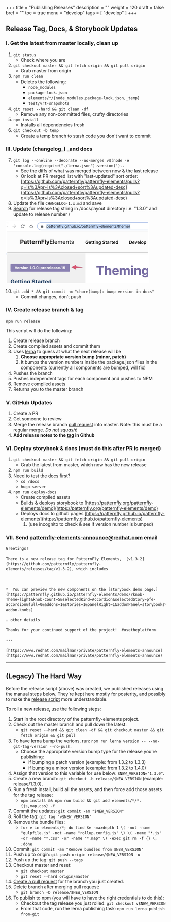 +++
title = "Publishing Releases"
description = ""
weight = 120
draft = false
bref = ""
toc = true
menu = "develop"
tags = [ "develop" ]
+++


## Release Tag, Docs, & Storybook Updates


### I. Get the latest from master locally, clean up

1. `git status`
    * Check where you are
2. `git checkout master && git fetch origin && git pull origin`
    * Grab master from origin
3. `npm run clean`
    * Deletes the following:
      * `node_modules`
      * `package-lock.json`
      * `elements/*/{node_modules,package-lock.json,_temp}`
      * `test/vrt-snapshots`
4. `git reset --hard && git clean -df`
    * Remove any non-committed files, crufty directories
5. `npm install`
    * Installs all dependencies fresh
6. `git checkout -b temp`
    * Create a temp branch to stash code you don't want to commit


### III. Update (changelog_) _and docs

7. `git log --oneline --decorate --no-merges v$(node -e 'console.log(require("./lerna.json").version)')..`
    * See the diffs of what was merged between now & the last release
    * Or look at PR merged list with "last-updated" sort order: \
[https://github.com/patternfly/patternfly-elements/pulls?q=is%3Apr+is%3Aclosed+sort%3Aupdated-desc](https://github.com/patternfly/patternfly-elements/pulls?q=is%3Apr+is%3Aclosed+sort%3Aupdated-desc)
8. Update the file `CHANGELOG-1.x.md` and save
9. <span style="text-decoration:underline;">Search</span> for release tag string in /docs/layout directory i.e. "1.3.0" and update to release number \

<img src="/version_storybook.png" width="450"/>

10. `git add * && git commit -m "chore(bump): bump version in docs"`
    * Commit changes, don't push


### IV. Create release branch & tag

```
npm run release
```

This script will do the following:

1. Create release branch
2. Create compiled assets and commit them
3. Uses [lerna](https://lerna.js.org) to guess at what the next release will be
    1. **Choose appropriate version bump (minor, patch)**
    2. It bumps the version numbers inside the package.json files in the components (currently all components are bumped, will fix)
4. Pushes the branch
5. Pushes independent tags for each component and pushes to NPM
6. Remove compiled assets
7. Returns you to the master branch


### V. GitHub Updates

1. Create a PR
2. Get someone to review 
3. Merge the release branch [pull request](https://github.com/patternfly/patternfly-elements/pulls) into master.  Note: this must be a regular merge.  _Do not squash!_
4. **Add release notes to the [tag](https://github.com/patternfly/patternfly-elements/releases) in Github**


### VI. Deploy storybook & docs (must do this after PR is merged)

1. `git checkout master && git fetch origin && git pull origin`
    * Grab the latest from master, which now has the new release
2. `npm run build`
3. Need to test the docs first?
    * `cd /docs`
    * `hugo server`
4. `npm run deploy-docs`
    * Create compiled assets
    * Builds & deploys storybook to [https://patternfly.org/patternfly-elements/demo](https://patternfly.org/patternfly-elements/demo)
    * Deploys docs to github pages [https://patternfly.github.io/patternfly-elements](https://patternfly.github.io/patternfly-elements)
        1. (use incognito to check & see if version number is bumped)


### VII. Send [patternfly-elements-announce@redhat.com](mailto:patternfly-elements-announce@redhat.com) email

```
Greetings! 

There is a new release tag for PatternFly Elements,  [v1.3.2](https://github.com/patternfly/patternfly-elements/releases/tag/v1.3.2), which includes



*  You can preview the new components on the [storybook demo page.](https://patternfly.github.io/patternfly-elements/demo/?knob-Theme=light&knob-Count=5&selectedKind=Accordion&selectedStory=pfe-accordion&full=0&addons=1&stories=1&panelRight=1&addonPanel=storybooks%2Fstorybook-addon-knobs)  

… other details

Thanks for your continued support of the project!  #usetheplatform

---

[https://www.redhat.com/mailman/private/patternfly-elements-announce](https://www.redhat.com/mailman/private/patternfly-elements-announce)

```

<hr/>

## (Legacy) The Hard Way

Before the release script (above) was created, we published releases using the manual steps below.  They're kept here mostly for posterity, and possibly to make the [release script](https://github.com/patternfly/patternfly-elements/blob/master/scripts/release.sh) more understandable.

To roll a new release, use the following steps:

1. Start in the root directory of the patternfly-elements project.
2. Check out the master branch and pull down the latest: 
    - `git reset --hard && git clean -df && git checkout master && git fetch origin && git pull`
3. To have lerna bump the verions, run: `npm run lerna version -- --no-git-tag-version --no-push`.
    - Choose the appropriate version bump type for the release you're publishing:
        - if bumping a patch version (example: from 1.3.2 to 1.3.3)
        - if bumping a minor version (example: from 1.3.2 to 1.4.0)
4. Assign that version to this variable for use below: `$NEW_VERSION="1.3.0"`.
5. Create a new branch: `git checkout -b release/$NEW_VERSION` (example: release/1.3.0).
5. Run a fresh install, build all the assets, and then force add those assets for the tag release:
    - `npm install && npm run build && git add elements/*/*.{js,map,css} -f`
6. Commit the updates: `git commit -am "$NEW_VERSION"`
7. Roll the tag: `git tag "v$NEW_VERSION"`
8. Remove the bundle files:
    - `for e in elements/*; do find $e -maxdepth 1 \( -not -name "gulpfile.js" -not -name "rollup.config.js" \) \( -name "*.js" -or -name "*.css" -or -name "*.map" \) -exec git rm -f {} \; ;done`
9. Commit: `git commit -am "Remove bundles from $NEW_VERSION"`
10. Push up to origin: `git push origin release/$NEW_VERSION -u`
11. Push up the tag: `git push --tags`
12. Checkout master and reset:
    - `git checkout master`
    - `git reset --hard origin/master`
13. [Create a pull request](https://github.com/patternfly/patternfly-elements/compare) for the branch you just created.
14. Delete branch after merging pull request:
    - `git branch -D release/$NEW_VERSION`
15. To publish to npm (you will have to have the right credentials to do this):
    - Checkout the tag release you just rolled: `git checkout v$NEW_VERSION`
    - From that code, run the lerna publishing task: `npm run lerna publish from-git`

[pforg]: https://www.npmjs.com/org/patternfly
[hub]: https://hub.github.com
